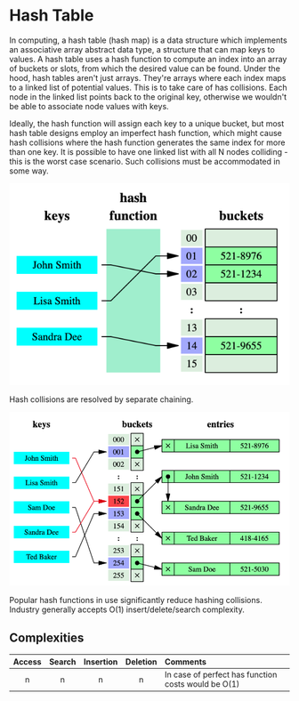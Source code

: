 # Hash Table
In computing, a hash table (hash map) is a data structure which implements an associative array abstract data type, a structure that can map keys to values. A hash table uses a hash function to compute an index into an array of buckets or slots, from which the desired value can be found. Under the hood, hash tables aren't just arrays. They're arrays where each index maps to a linked list of potential values. This is to take care of has collisions. Each node in the linked list points back to the original key, otherwise we wouldn't be able to associate node values with keys.


Ideally, the hash function will assign each key to a unique bucket, but most hash table designs employ an imperfect hash function, which might cause hash collisions where the hash function generates the same index for more than one key. It is possible to have one linked list with all N nodes colliding - this is the worst case scenario. Such collisions must be accommodated in some way.

![Hash Table 1](./hash-table1.png)

Hash collisions are resolved by separate chaining.

![Hash Table 2](./hash-table2.png)

Popular hash functions in use significantly reduce hashing collisions. Industry generally accepts O(1) insert/delete/search complexity.

## Complexities
| Access    | Search    | Insertion | Deletion  | Comments  |
| :-------: | :-------: | :-------: | :-------: | :-------- |
| n         | n         | n         | n         | In case of perfect has function costs would be O(1)          |